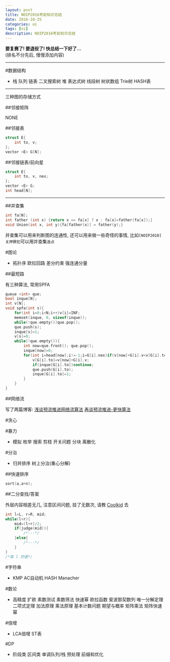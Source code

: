 ```yaml
---
layout: post
title: NOIP2016考前知识总结
date: 2016-10-25
categories: oi
tags: [oi]
description: NOIP2016考前知识总结
---
```


**要复赛了! 要退役了! 快总结一下好了...**  
(排名不分先后, 慢慢添加内容)  

***

#数据结构

- 栈 队列 链表 二叉搜索树 堆 表达式树 线段树 树状数组 Trie树 HASH表

***

三种图的存储方式  

##邻接矩阵

NONE  

##邻接表

```c++  
struct E{
	int to, v;
};
vector <E> G[N];
```  

##邻接链表/前向星

```c++  
struct E{
	int to, v, nex;
};
vector <E> G;
int head[N];
```  

***

##并查集 

```c++  
int fa[N];
int father (int x) {return x == fa[x] ? x : fa[x]=father(fa[x]);}
void Union(int x, int y){fa[father(x)] = father(y);}
```  
并查集可以用来判断图的连通性, 还可以用来做一些奇怪的事情, 比如`[NOIP2010]关押罪犯`可以用并查集`造点`  

#图论

- 拓扑序 欧拉回路 差分约束 强连通分量

##最短路

有三种算法, 常用SPFA  

```c++  
queue <int> que;
bool inque[N];
int v[N];
void spfa(int s){
	for(int i=0;i<N;i++)v[i]=INF;
	memset(inque, 0, sizeof(inque));
	while(!que.empty())que.pop();
	que.push(s);
	inque[s]=1;
	v[s]=0;
	while(!que.empty()){
		int now=que.front(); que.pop();
		inque[now]=0;
		for(int i=head[now];i!=-1;i=G[i].nex)if(v[now]+G[i].v<v[G[i].to]){
			v[G[i].to]=v[now]+G[i].v;
			if(inque[G[i].to])continue;
			que.push(G[i].to);
			inque[G[i].to]=1;
		}
	}
}
```  

##网络流

写了两篇博客: [浅谈预流推进网络流算法](http://muzhou.tk/blog/2016/10/17/wangluoliu/) [再谈预流推进-更快算法](http://muzhou.tk/oi/2016/10/24/wangluoliu2/)  

#贪心

#暴力

- 模拟 枚举 搜索 剪枝 开关问题 分块 离散化

#分治

- 归并排序 树上分治(重心分解)

##快速排序

```c++  
sort(a,a+n);
```  

##二分查找/答案

外层内容相差无几, 注意区间问题, 挂了无数次, 请教 [Coolkid](http://cogs.pro/cogs/user/detail.php?uid=5328) 去  

```c++  
int l=L, r=R, mid;
while(l<r){
	mid=(l+r)/2;
	if(judge(mid)){
		/*---*/
	}else{
		/*---*/
	}
}
/*取 l 的值*/
```  

#字符串

- KMP AC自动机 HASH Manacher

#数论

- 高精度 扩欧 素数测试 素数筛法 快速幂 欧拉函数 斐波那契数列 唯一分解定理 二项式定理 加法原理 乘法原理 基本计数问题 期望与概率 矩阵乘法 矩阵快速幂

#倍增

- LCA倍增 ST表

#DP

- 阶段类 区间类 单调队列/栈 预处理 前缀和优化


